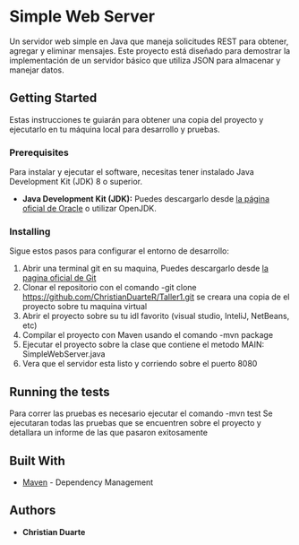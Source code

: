 # Simple Web Server

Un servidor web simple en Java que maneja solicitudes REST para obtener, agregar y eliminar mensajes. Este proyecto está diseñado para demostrar la implementación de un servidor básico que utiliza JSON para almacenar y manejar datos.

## Getting Started

Estas instrucciones te guiarán para obtener una copia del proyecto y ejecutarlo en tu máquina local para desarrollo y pruebas.

### Prerequisites

Para instalar y ejecutar el software, necesitas tener instalado Java Development Kit (JDK) 8 o superior.

- **Java Development Kit (JDK):** Puedes descargarlo desde [la página oficial de Oracle](https://www.oracle.com/java/technologies/javase-jdk11-downloads.html) o utilizar OpenJDK.

### Installing

Sigue estos pasos para configurar el entorno de desarrollo:
1. Abrir una terminal git en su maquina, Puedes descargarlo desde [la pagina oficial de Git](https://git-scm.com)
2. Clonar el repositorio con el comando -git clone https://github.com/ChristianDuarteR/Taller1.git se creara una copia de el proyecto sobre tu maquina virtual
3. Abrir el proyecto sobre su tu idl favorito (visual studio, InteliJ, NetBeans, etc)
4. Compilar el proyecto con Maven usando el comando -mvn package
5. Ejecutar el proyecto sobre la clase que contiene el metodo MAIN: SimpleWebServer.java
6. Vera que el servidor esta listo y corriendo sobre el puerto 8080

## Running the tests

Para correr las pruebas es necesario ejecutar el comando 
  -mvn test
Se ejecutaran todas las pruebas que se encuentren sobre el proyecto y detallara un informe de las que pasaron exitosamente

## Built With

* [Maven](https://maven.apache.org/) - Dependency Management

## Authors

* **Christian Duarte** 


